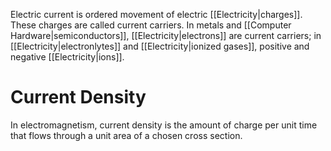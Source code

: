 Electric current is ordered movement of electric [[Electricity|charges]]. These charges are called current carriers. In metals and [[Computer Hardware|semiconductors]], [[Electricity|electrons]] are current carriers; in [[Electricity|electronlytes]] and [[Electricity|ionized gases]], positive and negative [[Electricity|ions]].

# Current Density
In electromagnetism, current density is the amount of charge per unit time that flows through a unit area of a chosen cross section.
